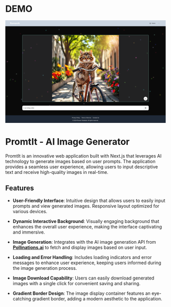 # DEMO
![alt text](Test.png)
# PromtIt - AI Image Generator

PromtIt is an innovative web application built with Next.js that leverages AI technology to generate images based on user prompts. The application provides a seamless user experience, allowing users to input descriptive text and receive high-quality images in real-time.

## Features

- **User-Friendly Interface**: Intuitive design that allows users to easily input prompts and view generated images. Responsive layout optimized for various devices.

- **Dynamic Interactive Background**: Visually engaging background that enhances the overall user experience, making the interface captivating and immersive.

- **Image Generation**: Integrates with the AI image generation API from **[Pollinations.ai](https://pollinations.ai)** to fetch and display images based on user input.

- **Loading and Error Handling**: Includes loading indicators and error messages to enhance user experience, keeping users informed during the image generation process.

- **Image Download Capability**: Users can easily download generated images with a single click for convenient saving and sharing.

- **Gradient Border Design**: The image display container features an eye-catching gradient border, adding a modern aesthetic to the application.


